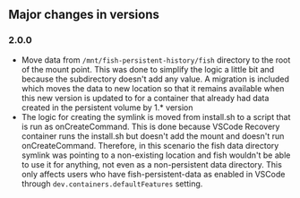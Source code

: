 ## Major changes in versions

### 2.0.0

- Move data from `/mnt/fish-persistent-history/fish` directory to the root of
  the mount point. This was done to simplify the logic a little bit and because
  the subdirectory doesn't add any value.
  A migration is included which moves the data to new location so that it
  remains available when this new version is updated to for a container that
  already had data created in the persistent volume by 1.* version
- The logic for creating the symlink is moved from install.sh to a script that
  is run as onCreateCommand. This is done because VSCode Recovery container
  runs the install.sh but doesn't add the mount and doesn't run
  onCreateCommand. Therefore, in this scenario the fish data directory symlink
  was pointing to a non-existing location and fish wouldn't be able to use it
  for anything, not even as a non-persistent data directory. This only affects
  users who have fish-persistent-data as enabled in VSCode through
  `dev.containers.defaultFeatures` setting.
